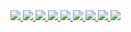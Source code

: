 <div class="thumbnails">
            <a href="https://www.youtube.com/watch?v=VW6LYuli7VU" target="_blank">
                <img src="thumbnails/1.jpg" class="thumbnail">
            </a>
            <a href="https://www.youtube.com/watch?v=V056WNg3ECo" target="_blank">
                <img src="thumbnails/2.jpg" class="thumbnail">
            </a>
            <a href="https://www.youtube.com/watch?v=V36LpPkwJ7I" target="_blank">
                <img src="thumbnails/3.jpg" class="thumbnail">
            </a>
            <a href="https://www.youtube.com/watch?v=u1ZB_rGFyeU" target="_blank">
                <img src="thumbnails/4.jpg" class="thumbnail">
            </a>
            <a href="https://www.youtube.com/watch?v=F25Jni4gqvQ" target="_blank">
                <img src="thumbnails/5.jpg" class="thumbnail">
            </a>
            <a href="https://www.youtube.com/watch?v=S7QpfKP6l3Y" target="_blank">
                <img src="thumbnails/6.jpg" class="thumbnail">
            </a>
            <a href="https://www.youtube.com/watch?v=4-3sFZ-Qkzo" target="_blank">
                <img src="thumbnails/7.jpg" class="thumbnail">
            </a>
            <a href="https://www.youtube.com/watch?v=FLeFfJ1XuEk" target="_blank">
                <img src="thumbnails/8.jpg" class="thumbnail">
            </a>
            <a href="https://www.youtube.com/watch?v=f3Ta3dNdVS8" target="_blank">
                <img src="thumbnails/9.jpg" class="thumbnail">
            </a>